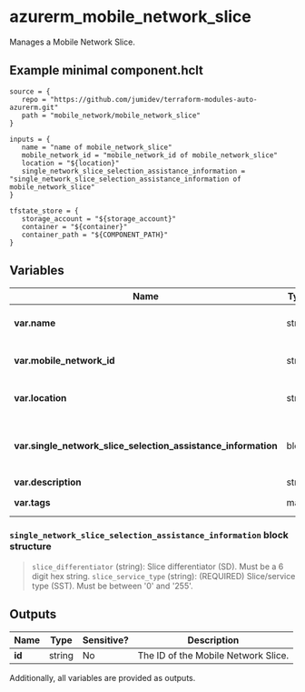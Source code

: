 # azurerm_mobile_network_slice

Manages a Mobile Network Slice.

## Example minimal component.hclt

```hcl
source = {
   repo = "https://github.com/jumidev/terraform-modules-auto-azurerm.git" 
   path = "mobile_network/mobile_network_slice" 
}

inputs = {
   name = "name of mobile_network_slice" 
   mobile_network_id = "mobile_network_id of mobile_network_slice" 
   location = "${location}" 
   single_network_slice_selection_assistance_information = "single_network_slice_selection_assistance_information of mobile_network_slice" 
}

tfstate_store = {
   storage_account = "${storage_account}" 
   container = "${container}" 
   container_path = "${COMPONENT_PATH}" 
}

```

## Variables

| Name | Type | Required? |  Description |
| ---- | ---- | --------- |  ----------- |
| **var.name** | string | True | Specifies the name which should be used for this Mobile Network Slice. Changing this forces a new Mobile Network Slice to be created. | 
| **var.mobile_network_id** | string | True | The ID of Mobile Network which the Mobile Network Slice belongs to. Changing this forces a new Mobile Network Slice to be created. | 
| **var.location** | string | True | Specifies the Azure Region where the Mobile Network Slice should exist. Changing this forces a new Mobile Network Slice to be created. | 
| **var.single_network_slice_selection_assistance_information** | block | True | A `single_network_slice_selection_assistance_information` block. Single-network slice selection assistance information (S-NSSAI). Unique at the scope of a mobile network. | 
| **var.description** | string | False | A description for this Mobile Network Slice. | 
| **var.tags** | map | False | A mapping of tags which should be assigned to the Mobile Network Slice. | 

### `single_network_slice_selection_assistance_information` block structure

>`slice_differentiator` (string): Slice differentiator (SD). Must be a 6 digit hex string.
>`slice_service_type` (string): (REQUIRED) Slice/service type (SST). Must be between '0' and '255'.



## Outputs

| Name | Type | Sensitive? | Description |
| ---- | ---- | --------- | --------- |
| **id** | string | No  | The ID of the Mobile Network Slice. | 

Additionally, all variables are provided as outputs.
